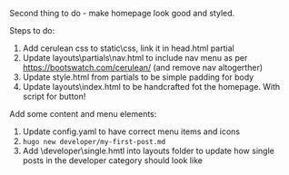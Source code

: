 Second thing to do - make homepage look good and styled.

Steps to do:
1. Add cerulean css to static\css\, link it in head.html partial
2. Update layouts\partials\nav.html to include nav menu as per https://bootswatch.com/cerulean/ (and remove nav altogerther)
3. Update style.html from partials to be simple padding for body
5. Update layouts\index.html to be handcrafted fot the homepage. 
   With script for button!



Add some content and menu elements:
1. Update config.yaml to have correct menu items and icons
2. `hugo new developer/my-first-post.md`
3. Add \developer\single.hmtl into layouts folder to update how single posts in the developer category should look like
